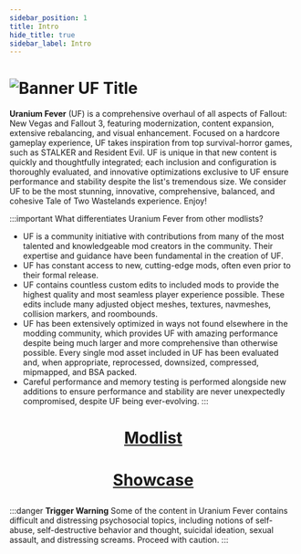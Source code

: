 ```yaml
---
sidebar_position: 1
title: Intro
hide_title: true
sidebar_label: Intro
---
```


# ![Banner UF Title](https://github.com/user-attachments/assets/0c750cbf-ca4f-4cb3-ae68-f4c8cc08931c)

**Uranium Fever** (UF) is a comprehensive overhaul of all aspects of Fallout: New Vegas and Fallout 3, featuring modernization, content expansion, extensive rebalancing, and visual enhancement. Focused on a hardcore gameplay experience, UF takes inspiration from top survival-horror games, such as STALKER and Resident Evil. UF is unique in that new content is quickly and thoughtfully integrated; each inclusion and configuration is thoroughly evaluated, and innovative optimizations exclusive to UF ensure performance and stability despite the list's tremendous size. We consider UF to be the most stunning, innovative, comprehensive, balanced, and cohesive Tale of Two Wastelands experience. Enjoy!

:::important What differentiates Uranium Fever from other modlists?
- UF is a community initiative with contributions from many of the most talented and knowledgeable mod creators in the community. Their expertise and guidance have been fundamental in the creation of UF.
- UF has constant access to new, cutting-edge mods, often even prior to their formal release.
- UF contains countless custom edits to included mods to provide the highest quality and most seamless player experience possible. These edits include many adjusted object meshes, textures, navmeshes, collision markers, and roombounds.
- UF has been extensively optimized in ways not found elsewhere in the modding community, which provides UF with amazing performance despite being much larger and more comprehensive than otherwise possible. Every single mod asset included in UF has been evaluated and, when appropriate, reprocessed, downsized, compressed, mipmapped, and BSA packed.
- Careful performance and memory testing is performed alongside new additions to ensure performance and stability are never unexpectedly compromised, despite UF being ever-evolving.
:::

# <p align="center"> [Modlist](https://loadorderlibrary.com/lists/uranium-fever) </p>
# <p align="center"> [Showcase](https://uraniumfever.net/docs/sc01userinterface/) </p>

:::danger **Trigger Warning**
Some of the content in Uranium Fever contains difficult and distressing psychosocial topics, including notions of self-abuse, self-destructive behavior and thought, suicidal ideation, sexual assault, and distressing screams. Proceed with caution.
:::
